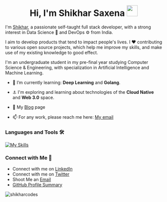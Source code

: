 <h1 align="center">Hi, I'm Shikhar Saxena <img src="https://media.giphy.com/media/hvRJCLFzcasrR4ia7z/giphy.gif" width="35"></h1>

I'm [Shikhar](https://github.com/shikharcodes/), a passionate self-taught full stack developer, with a strong interest in Data Science 🤖 and DevOps ⚙️ from India. 

I aim to develop products that tend to impact people's lives. I ❤️ contributing to various open source projects, which help me improve my skills, and make use of my existing knowledge to good effect.

I'm an undergraduate student in my pre-final year studying Computer Science & Engineering, with specialization in Artificial Intelligence and Machine Learning.

- 🌱 I’m currently learning: **Deep Learning** and **Golang**.

- ⚓ I'm exploring and learning about technologies of the **Cloud Native** and **Web 3.0** space.

- 📝 My [Blog](https://shikhar06.medium.com) page

<!-- - 🖌 My [Behance](https://www.behance.net/shikharsaxena1/) profile -->

- 📫 For any work, please reach me here: [My email](shikhar06jan@gmail.com)

<h3 align="left">Languages and Tools 🛠</h3>

[![My Skills](https://skillicons.dev/icons?i=js,mongodb,react,nodejs,express,graphql,mysql,sqlite,jquery,html,css,sass,tailwind,bootstrap,cpp,c,py,go,java,dart,flutter,kubernetes,docker,aws,gcp,firebase,heroku,linux,git,bash,vim,md,xd,latex&theme=dark)](https://skillicons.dev)

### Connect with Me 🤝
 - Connect with me on [LinkedIn](https://www.linkedin.com/in/shikhar-saxena-1b2486200/)
 - Connect with me on [Twitter](https://twitter.com/imshikhar06)
 - Shoot Me an [Email](mailto:shikhar06jan@gmail.com) 
 - [GitHub Profile Summary](https://profile-summary-for-github.com/user/shikharcodes)
 
<!-- 
![Shikhar's GitHub stats](https://github-readme-stats.vercel.app/api?username=shikharcodes&show_icons=true&theme=tokyonight&locale=en&count_private=true)<img  src="https://github-readme-stats.vercel.app/api/top-langs?username=shikharcodes&langs_count=8&show_icons=true&locale=en&layout=compact&theme=tokyonight" alt="shikharcodes" /> -->

 <p align="left"> <img src="https://komarev.com/ghpvc/?username=shikharcodes&label=Profile%20views&color=0e75b6&style=flat" alt="shikharcodes" /> </p>
 
